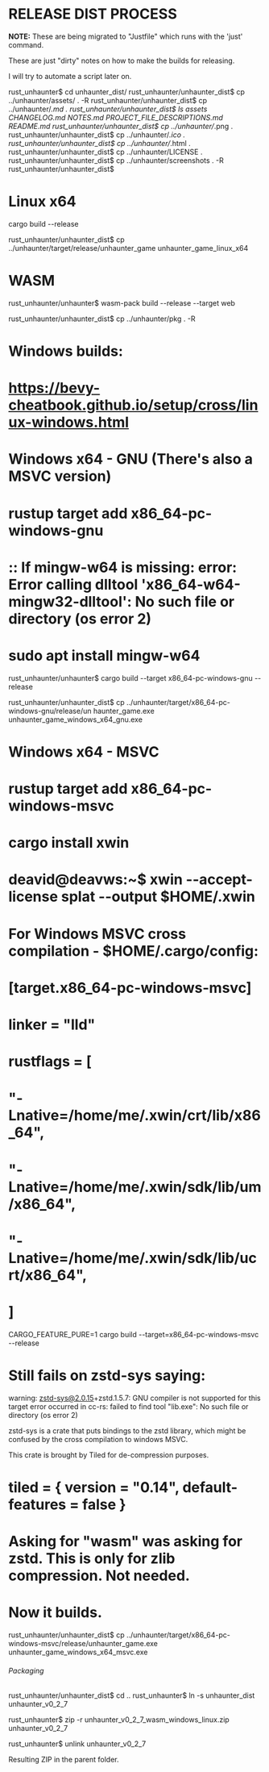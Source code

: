 # RELEASE DIST PROCESS

**NOTE:** These are being migrated to "Justfile" which runs with the 'just' command.

These are just "dirty" notes on how to make the builds for releasing.

I will try to automate a script later on.


rust_unhaunter$ cd unhaunter_dist/
rust_unhaunter/unhaunter_dist$ cp ../unhaunter/assets/ . -R
rust_unhaunter/unhaunter_dist$ cp ../unhaunter/*.md .
rust_unhaunter/unhaunter_dist$ ls
assets  CHANGELOG.md  NOTES.md  PROJECT_FILE_DESCRIPTIONS.md  README.md
rust_unhaunter/unhaunter_dist$ cp ../unhaunter/*.png .
rust_unhaunter/unhaunter_dist$ cp ../unhaunter/*.ico .
rust_unhaunter/unhaunter_dist$ cp ../unhaunter/*.html .
rust_unhaunter/unhaunter_dist$ cp ../unhaunter/LICENSE .
rust_unhaunter/unhaunter_dist$ cp ../unhaunter/screenshots . -R
rust_unhaunter/unhaunter_dist$

# Linux x64

cargo build --release

rust_unhaunter/unhaunter_dist$ cp ../unhaunter/target/release/unhaunter_game unhaunter_game_linux_x64


# WASM

rust_unhaunter/unhaunter$ wasm-pack build --release --target web

rust_unhaunter/unhaunter_dist$ cp ../unhaunter/pkg . -R

# Windows builds:
# https://bevy-cheatbook.github.io/setup/cross/linux-windows.html

# Windows x64 - GNU (There's also a MSVC version)
# rustup target add x86_64-pc-windows-gnu
# :: If mingw-w64 is missing: error: Error calling dlltool 'x86_64-w64-mingw32-dlltool': No such file or directory (os error 2)
# sudo apt install mingw-w64

rust_unhaunter/unhaunter$ cargo build --target x86_64-pc-windows-gnu --release

rust_unhaunter/unhaunter_dist$ cp ../unhaunter/target/x86_64-pc-windows-gnu/release/un
haunter_game.exe unhaunter_game_windows_x64_gnu.exe

# Windows x64 - MSVC
# rustup target add x86_64-pc-windows-msvc
# cargo install xwin
# deavid@deavws:~$ xwin --accept-license splat --output $HOME/.xwin

# For Windows MSVC cross compilation - $HOME/.cargo/config:
# [target.x86_64-pc-windows-msvc]
# linker = "lld"
# rustflags = [
#     "-Lnative=/home/me/.xwin/crt/lib/x86_64",
#     "-Lnative=/home/me/.xwin/sdk/lib/um/x86_64",
#     "-Lnative=/home/me/.xwin/sdk/lib/ucrt/x86_64",
# ]

CARGO_FEATURE_PURE=1 cargo build --target=x86_64-pc-windows-msvc --release

# Still fails on zstd-sys saying:
warning: zstd-sys@2.0.15+zstd.1.5.7: GNU compiler is not supported for this target
error occurred in cc-rs: failed to find tool "lib.exe": No such file or directory (os error 2)

zstd-sys is a crate that puts bindings to the zstd library, which might be confused by the
cross compilation to windows MSVC.

This crate is brought by Tiled for de-compression purposes.

# tiled = { version = "0.14", default-features = false }
# Asking for "wasm" was asking for zstd. This is only for zlib compression. Not needed.
# Now it builds.

rust_unhaunter/unhaunter_dist$ cp ../unhaunter/target/x86_64-pc-windows-msvc/release/unhaunter_game.exe unhaunter_game_windows_x64_msvc.exe


###### Packaging

rust_unhaunter/unhaunter_dist$ cd ..
rust_unhaunter$ ln -s unhaunter_dist unhaunter_v0_2_7

rust_unhaunter$ zip -r unhaunter_v0_2_7_wasm_windows_linux.zip unhaunter_v0_2_7

rust_unhaunter$ unlink unhaunter_v0_2_7

Resulting ZIP in the parent folder.

